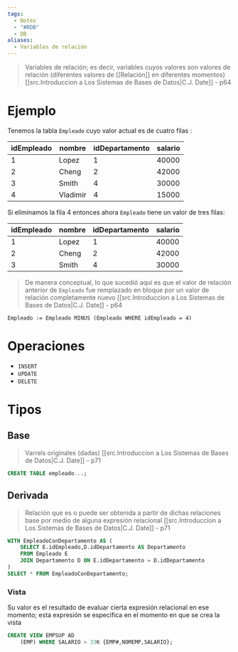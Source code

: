 ```yaml
---
tags:
  - Notes
  - "#RDB"
  - DB
aliases:
  - Variables de relación
---
```

>Variables de relación; es decir, variables cuyos valores son valores de relación (diferentes valores de [[Relación]] en diferentes momentos)
>[[src.Introduccion a Los Sistemas de Bases de Datos|C.J. Date]] - p64

# Ejemplo
Tenemos la tabla `Empleado` cuyo valor actual  es de cuatro filas :

| idEmpleado | nombre   | idDepartamento | salario |
| ---------- | -------- | -------------- | ------- |
| 1          | Lopez    | 1              | 40000   |
| 2          | Cheng    | 2              | 42000   |
| 3          | Smith    | 4              | 30000   |
| 4          | Vladimir | 4              | 15000   |
Si eliminamos la fila 4 entonces ahora `Empleado` tiene un valor de tres filas:

| idEmpleado | nombre | idDepartamento | salario |
| ---------- | ------ | -------------- | ------- |
| 1          | Lopez  | 1              | 40000   |
| 2          | Cheng  | 2              | 42000   |
| 3          | Smith  | 4              | 30000   |

> De manera conceptual, lo que sucedió aquí es que el valor de relación anterior de `Empleado` fue remplazado en bloque por un valor de relación completamente nuevo
> [[src.Introduccion a Los Sistemas de Bases de Datos|C.J. Date]] - p64

```TutorialD
Empleado := Empleado MINUS (Empleado WHERE idEmpleado = 4) 
```

# Operaciones
- `INSERT`
- `UPDATE`
- `DELETE`

# Tipos
## Base
>Varrels originales (dadas)
>[[src.Introduccion a Los Sistemas de Bases de Datos|C.J. Date]] - p71

```SQL
CREATE TABLE empleado...;
```
## Derivada
>Relación que es o puede ser obtenida a partir de dichas relaciones base por medio de alguna expresión relacional
>[[src.Introduccion a Los Sistemas de Bases de Datos|C.J. Date]] - p71

```SQL
WITH EmpleadoConDepartamento AS (
	SELECT E.idEmpleado,D.idDepartamento AS Departamento
	FROM Empleado E
	JOIN Departamento D ON E.idDepartamento = D.idDepartamento
)
SELECT * FROM EmpleadoConDepartamento;
```
### Vista
Su valor es el resultado de evaluar cierta expresión relacional en ese momento; esta expresión se especifica en el momento en que se crea la vista

```SQL
CREATE VIEW EMPSUP AD
	(EMP) WHERE SALARIO > 33K {EMP#,NOMEMP,SALARIO};
```